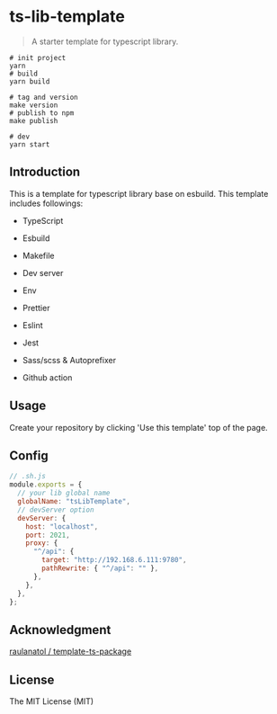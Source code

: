 # ts-lib-template

> A starter template for typescript library.

```shell
# init project
yarn
# build
yarn build

# tag and version
make version
# publish to npm
make publish

# dev
yarn start
```

## Introduction

This is a template for typescript library base on esbuild. This template includes followings:

- TypeScript

- Esbuild

- Makefile

- Dev server

- Env

- Prettier

- Eslint

- Jest

- Sass/scss & Autoprefixer

- Github action

## Usage

Create your repository by clicking 'Use this template' top of the page.

## Config

```js
// .sh.js
module.exports = {
  // your lib global name
  globalName: "tsLibTemplate",
  // devServer option
  devServer: {
    host: "localhost",
    port: 2021,
    proxy: {
      "^/api": {
        target: "http://192.168.6.111:9780",
        pathRewrite: { "^/api": "" },
      },
    },
  },
};
```

## Acknowledgment

[raulanatol / template-ts-package](https://github.com/raulanatol/template-ts-package)

## License

The MIT License (MIT)
